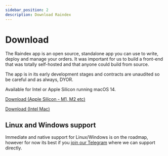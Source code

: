 ```yaml
---
sidebar_position: 2
description: Download Raindex
---
```

# Download

The Raindex app is an open source, standalone app you can use to write, deploy and manage your orders. It was important for us to build a front-end that was totally self-hosted and that anyone could build from source. 

The app is in its early development stages and contracts are unaudited so be careful and as always, DYOR.

Available for Intel or Apple Silicon running macOS 14.

[Download (Apple Silicon - M1, M2 etc)](https://github.com/rainlanguage/rain.orderbook/releases/download/app-v0.0.0-8101cb81c9034715ae1a18b59b4752741375a6c2/Raindex_0.0.0_aarch64.dmg)

[Download (Intel Mac)](https://github.com/rainlanguage/rain.orderbook/releases/download/app-v0.0.0-8101cb81c9034715ae1a18b59b4752741375a6c2/Raindex_0.0.0_x64.dmg)

## Linux and Windows support

Immediate and native support for Linux/Windows is on the roadmap, however for now its best if you [join our Telegram](https://t.me/+w4mJbCT6IfI2YTU0) where we can support directly.